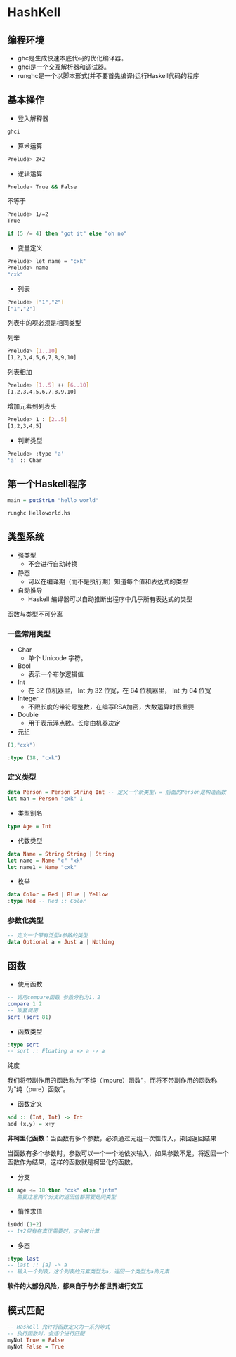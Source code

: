 # HashKell

## 编程环境

- ghc是生成快速本底代码的优化编译器。
- ghci是一个交互解析器和调试器。
- runghc是一个以脚本形式(并不要首先编译)运行Haskell代码的程序

## 基本操作

- 登入解释器

```sh
ghci
```

- 算术运算

```sh
Prelude> 2+2
```

- 逻辑运算

```sh
Prelude> True && False
```

不等于

```sh
Prelude> 1/=2
True
```

```haskell
if (5 /= 4) then "got it" else "oh no"
```

- 变量定义

```sh
Prelude> let name = "cxk"
Prelude> name
"cxk"
```

- 列表

```sh
Prelude> ["1","2"]
["1","2"]
```

列表中的项必须是相同类型

列举

```sh
Prelude> [1..10]
[1,2,3,4,5,6,7,8,9,10]
```

列表相加

```sh
Prelude> [1..5] ++ [6..10]
[1,2,3,4,5,6,7,8,9,10]
```

增加元素到列表头

```sh
Prelude> 1 : [2..5]
[1,2,3,4,5]
```

- 判断类型

```sh
Prelude> :type 'a'
'a' :: Char
```

## 第一个Haskell程序

```haskell
main = putStrLn "hello world"
```

```sh
runghc Helloworld.hs
```

## 类型系统

- 强类型
  - 不会进行自动转换
- 静态
  - 可以在编译期（而不是执行期）知道每个值和表达式的类型
- 自动推导
  - Haskell 编译器可以自动推断出程序中几乎所有表达式的类型

函数与类型不可分离

### 一些常用类型

- Char
  - 单个 Unicode 字符。
- Bool
  - 表示一个布尔逻辑值
- Int
  - 在 32 位机器里， Int 为 32 位宽，在 64 位机器里， Int 为 64 位宽
- Integer
  - 不限长度的带符号整数，在编写RSA加密，大数运算时很重要
- Double
  - 用于表示浮点数。长度由机器决定
- 元组

```haskell
(1,"cxk")
```

```haskell
:type (18, "cxk")
```

### 定义类型

```haskell
data Person = Person String Int -- 定义一个新类型，= 后面的Person是构造函数
let man = Person "cxk" 1
```

- 类型别名

```haskell
type Age = Int
```

- 代数类型

```haskell
data Name = String String | String
let name = Name "c" "xk"
let name1 = Name "cxk"
```

- 枚举

```haskell
data Color = Red | Blue | Yellow
:type Red -- Red :: Color
```

### 参数化类型

```haskell
-- 定义一个带有泛型a参数的类型
data Optional a = Just a | Nothing
```

## 函数

- 使用函数

```haskell
-- 调用compare函数 参数分别为1，2
compare 1 2
-- 嵌套调用
sqrt (sqrt 81)
```

- 函数类型

```haskell
:type sqrt
-- sqrt :: Floating a => a -> a
```

纯度

我们将带副作用的函数称为“不纯（impure）函数”，而将不带副作用的函数称为“纯（pure）函数”。

- 函数定义

```haskell
add :: (Int, Int) -> Int
add (x,y) = x+y
```

**非柯里化函数**：当函数有多个参数，必须通过元组一次性传入，染回返回结果

当函数有多个参数时，参数可以一个一个地依次输入，如果参数不足，将返回一个函数作为结果，这样的函数就是柯里化的函数。


- 分支

```haskell
if age <= 18 then "cxk" else "jntm"
-- 需要注意两个分支的返回值都需要是同类型
```

- 惰性求值

```haskell
isOdd (1+2)
-- 1+2只有在真正需要时，才会被计算
```

- 多态

```haskell
:type last
-- last :: [a] -> a
-- 输入一个列表，这个列表的元素类型为a，返回一个类型为a的元素
```

**软件的大部分风险，都来自于与外部世界进行交互**

## 模式匹配

```haskell
-- Haskell 允许将函数定义为一系列等式
-- 执行函数时，会逐个进行匹配
myNot True = False
myNot False = True
```